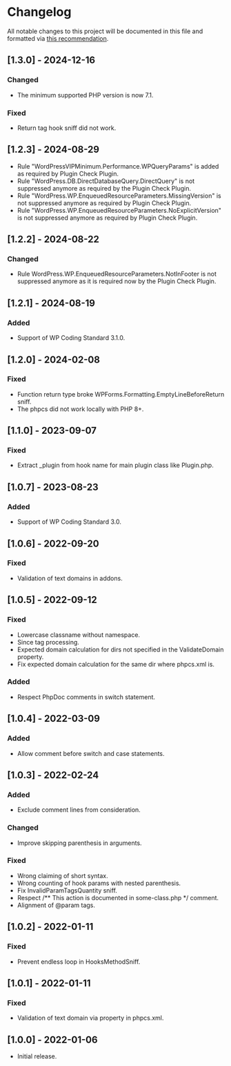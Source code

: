 # Changelog
All notable changes to this project will be documented in this file and formatted via [this recommendation](https://keepachangelog.com/).

## [1.3.0] - 2024-12-16
### Changed
- The minimum supported PHP version is now 7.1.

### Fixed
- Return tag hook sniff did not work.

## [1.2.3] - 2024-08-29
- Rule "WordPressVIPMinimum.Performance.WPQueryParams" is added as required by Plugin Check Plugin.
- Rule "WordPress.DB.DirectDatabaseQuery.DirectQuery" is not suppressed anymore as required by the Plugin Check Plugin.
- Rule "WordPress.WP.EnqueuedResourceParameters.MissingVersion" is not suppressed anymore as required by Plugin Check Plugin.
- Rule "WordPress.WP.EnqueuedResourceParameters.NoExplicitVersion" is not suppressed anymore as required by Plugin Check Plugin.

## [1.2.2] - 2024-08-22
### Changed
- Rule WordPress.WP.EnqueuedResourceParameters.NotInFooter is not suppressed anymore as it is required now by the Plugin Check Plugin.

## [1.2.1] - 2024-08-19
### Added
- Support of WP Coding Standard 3.1.0.

## [1.2.0] - 2024-02-08
### Fixed
- Function return type broke WPForms.Formatting.EmptyLineBeforeReturn sniff.
- The phpcs did not work locally with PHP 8+.

## [1.1.0] - 2023-09-07
### Fixed
- Extract _plugin from hook name for main plugin class like Plugin.php.

## [1.0.7] - 2023-08-23
### Added
- Support of WP Coding Standard 3.0.

## [1.0.6] - 2022-09-20
### Fixed
- Validation of text domains in addons.

## [1.0.5] - 2022-09-12
### Fixed
- Lowercase classname without namespace.
- Since tag processing.
- Expected domain calculation for dirs not specified in the ValidateDomain property.
- Fix expected domain calculation for the same dir where phpcs.xml is.

### Added
- Respect PhpDoc comments in switch statement.

## [1.0.4] - 2022-03-09
### Added
- Allow comment before switch and case statements.

## [1.0.3] - 2022-02-24
### Added
- Exclude comment lines from consideration.

### Changed
- Improve skipping parenthesis in arguments.

### Fixed
- Wrong claiming of short syntax.
- Wrong counting of hook params with nested parenthesis.
- Fix InvalidParamTagsQuantity sniff.
- Respect /** This action is documented in some-class.php */ comment.
- Alignment of @param tags.

## [1.0.2] - 2022-01-11
### Fixed
- Prevent endless loop in HooksMethodSniff.

## [1.0.1] - 2022-01-11
### Fixed
- Validation of text domain via property in phpcs.xml.

## [1.0.0] - 2022-01-06
- Initial release.
